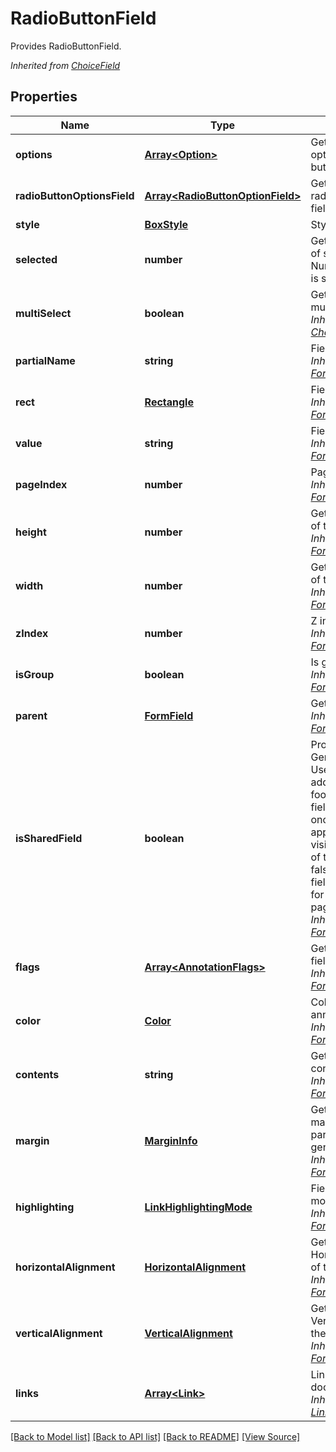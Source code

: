 ﻿# RadioButtonField
Provides RadioButtonField.

*Inherited from [ChoiceField](ChoiceField.md)*
## Properties
Name | Type | Description | Notes
------------ | ------------- | ------------- | -------------
**options** | [**Array&lt;Option&gt;**](Option.md) | Gets collection of options of the radio button. | [optional]
**radioButtonOptionsField** | [**Array&lt;RadioButtonOptionField&gt;**](RadioButtonOptionField.md) | Gets collection of radio button options field. | [optional]
**style** | [**BoxStyle**](BoxStyle.md) | Style of field box. | [optional]
**selected** | **number** | Gets or sets index of selected item. Numbering of items is started from 1. | 
**multiSelect** | **boolean** | Gets or sets multiselection flag.<br />*Inherited from [ChoiceField](ChoiceField.md)* | [optional]
**partialName** | **string** | Field name.<br />*Inherited from [FormField](FormField.md)* | [optional]
**rect** | [**Rectangle**](Rectangle.md) | Field rectangle.<br />*Inherited from [FormField](FormField.md)* | [optional]
**value** | **string** | Field value.<br />*Inherited from [FormField](FormField.md)* | [optional]
**pageIndex** | **number** | Page index.<br />*Inherited from [FormField](FormField.md)* | 
**height** | **number** | Gets or sets height of the field.<br />*Inherited from [FormField](FormField.md)* | [optional]
**width** | **number** | Gets or sets width of the field.<br />*Inherited from [FormField](FormField.md)* | [optional]
**zIndex** | **number** | Z index.<br />*Inherited from [FormField](FormField.md)* | [optional]
**isGroup** | **boolean** | Is group.<br />*Inherited from [FormField](FormField.md)* | 
**parent** | [**FormField**](FormField.md) | Gets field parent.<br />*Inherited from [FormField](FormField.md)* | [optional]
**isSharedField** | **boolean** | Property for Generator support. Used when field is added to header or footer. If true, this field will created once and it's appearance will be visible on all pages of the document. If false, separated field will be created for every document page.<br />*Inherited from [FormField](FormField.md)* | [optional]
**flags** | [**Array&lt;AnnotationFlags&gt;**](AnnotationFlags.md) | Gets Flags of the field.<br />*Inherited from [FormField](FormField.md)* | [optional]
**color** | [**Color**](Color.md) | Color of the annotation.<br />*Inherited from [FormField](FormField.md)* | [optional]
**contents** | **string** | Get the field content.<br />*Inherited from [FormField](FormField.md)* | [optional]
**margin** | [**MarginInfo**](MarginInfo.md) | Gets or sets a outer margin for paragraph (for pdf generation)<br />*Inherited from [FormField](FormField.md)* | [optional]
**highlighting** | [**LinkHighlightingMode**](LinkHighlightingMode.md) | Field highlighting mode.<br />*Inherited from [FormField](FormField.md)* | [optional]
**horizontalAlignment** | [**HorizontalAlignment**](HorizontalAlignment.md) | Gets HorizontalAlignment of the field.<br />*Inherited from [FormField](FormField.md)* | [optional]
**verticalAlignment** | [**VerticalAlignment**](VerticalAlignment.md) | Gets VerticalAlignment of the field.<br />*Inherited from [FormField](FormField.md)* | [optional]
**links** | [**Array&lt;Link&gt;**](Link.md) | Link to the document.<br />*Inherited from [LinkElement](LinkElement.md)* | [optional]

[[Back to Model list]](../README.md#documentation-for-models) [[Back to API list]](../README.md#documentation-for-api-endpoints) [[Back to README]](../README.md) [[View Source]](../src/models/radioButtonField.ts)

